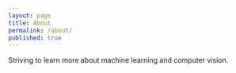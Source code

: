 ```yaml
---
layout: page
title: About
permalink: /about/
published: true
---
```


Striving to learn more about machine learning and computer vision.